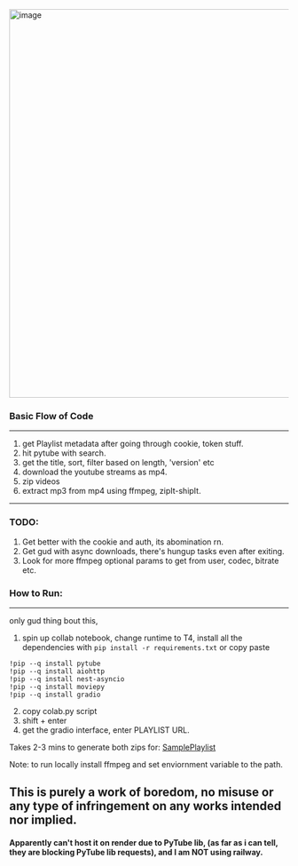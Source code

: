 <img width="700" alt="image" src="https://github.com/user-attachments/assets/1d3e62e3-622b-4b35-a52b-ea1720719fa7">

### Basic Flow of Code
---
  1. get Playlist metadata after going through cookie, token stuff.
  2. hit pytube with search.
  3. get the title, sort, filter based on length, 'version' etc
  4. download the youtube streams as mp4.
  5. zip videos
  6. extract mp3 from mp4 using ffmpeg, zipIt-shipIt.
----
### TODO:
  1. Get better with the cookie and auth, its abomination rn.
  2. Get gud with async downloads, there's hungup tasks even after exiting.
  3. Look for more ffmpeg optional params to get from user, codec, bitrate etc.

### How to Run:
----
only gud thing bout this,
1. spin up collab notebook, change runtime to T4, install all the dependencies with
  `pip install -r requirements.txt`  or 
copy paste
```
!pip --q install pytube
!pip --q install aiohttp
!pip --q install nest-asyncio
!pip --q install moviepy
!pip --q install gradio
```
2. copy colab.py script
3. shift + enter
4. get the gradio interface, enter PLAYLIST URL.

Takes 2-3 mins to generate both zips for: [SamplePlaylist](https://open.spotify.com/playlist/4HC6d7aRLc34knclyf1aXx?si=abc3b81457be4523)

Note: to run locally install ffmpeg and set enviornment variable to the path.

This is purely a work of boredom, no misuse or any type of infringement on any works intended nor implied.
----
#### Apparently can't host it on render due to PyTube lib, (as far as i can tell, they are blocking PyTube lib requests), and I am NOT using railway.

